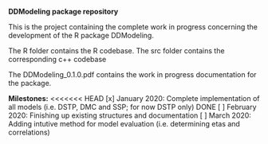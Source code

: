 **DDModeling package repository**

This is the project containing the complete work in progress concerning the development of the R package DDModeling.

The R folder contains the R codebase.
The src folder contains the corresponding c++ codebase

The DDModeling_0.1.0.pdf contains the work in progress documentation for the package.

**Milestones:**
<<<<<<< HEAD
[x] January   2020:   Complete implementation of all models (i.e. DSTP, DMC and SSP; for now DSTP only) DONE
[ ] February  2020:   Finishing up existing structures and documentation 
[ ] March     2020:   Adding intutive method for model evaluation (i.e. determining etas and correlations)

